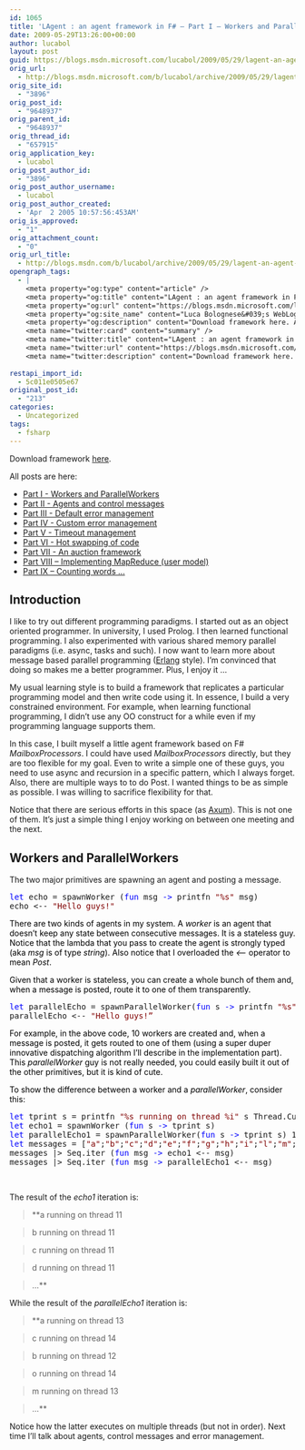 ```yaml
---
id: 1065
title: 'LAgent : an agent framework in F# – Part I – Workers and ParallelWorkers'
date: 2009-05-29T13:26:00+00:00
author: lucabol
layout: post
guid: https://blogs.msdn.microsoft.com/lucabol/2009/05/29/lagent-an-agent-framework-in-f-part-i-workers-and-parallelworkers/
orig_url:
  - http://blogs.msdn.microsoft.com/b/lucabol/archive/2009/05/29/lagent-an-agent-framework-in-f-part-i-workers-and-parallelworkers.aspx
orig_site_id:
  - "3896"
orig_post_id:
  - "9648937"
orig_parent_id:
  - "9648937"
orig_thread_id:
  - "657915"
orig_application_key:
  - lucabol
orig_post_author_id:
  - "3896"
orig_post_author_username:
  - lucabol
orig_post_author_created:
  - 'Apr  2 2005 10:57:56:453AM'
orig_is_approved:
  - "1"
orig_attachment_count:
  - "0"
orig_url_title:
  - http://blogs.msdn.com/b/lucabol/archive/2009/05/29/lagent-an-agent-framework-in-f-part-i-workers-and-parallelworkers.aspx
opengraph_tags:
  - |
    <meta property="og:type" content="article" />
    <meta property="og:title" content="LAgent : an agent framework in F# &ndash; Part I &ndash; Workers and ParallelWorkers" />
    <meta property="og:url" content="https://blogs.msdn.microsoft.com/lucabol/2009/05/29/lagent-an-agent-framework-in-f-part-i-workers-and-parallelworkers/" />
    <meta property="og:site_name" content="Luca Bolognese&#039;s WebLog" />
    <meta property="og:description" content="Download framework here. All posts are here: Part I  - Workers and ParallelWorkers Part II  - Agents and control messages Part III  - Default error management Part IV  - Custom error management Part V  - Timeout management Part VI  - Hot swapping of code Part VII  - An auction framework Part VIII – Implementing MapReduce..." />
    <meta name="twitter:card" content="summary" />
    <meta name="twitter:title" content="LAgent : an agent framework in F# &ndash; Part I &ndash; Workers and ParallelWorkers" />
    <meta name="twitter:url" content="https://blogs.msdn.microsoft.com/lucabol/2009/05/29/lagent-an-agent-framework-in-f-part-i-workers-and-parallelworkers/" />
    <meta name="twitter:description" content="Download framework here. All posts are here: Part I  - Workers and ParallelWorkers Part II  - Agents and control messages Part III  - Default error management Part IV  - Custom error management Part V  - Timeout management Part VI  - Hot swapping of code Part VII  - An auction framework Part VIII – Implementing MapReduce..." />
    
restapi_import_id:
  - 5c011e0505e67
original_post_id:
  - "213"
categories:
  - Uncategorized
tags:
  - fsharp
---
```

</p> 

Download framework [here](http://code.msdn.microsoft.com/LAgent).

All posts are here:

  * [Part I  - Workers and ParallelWorkers](http://blogs.msdn.com/lucabol/archive/2009/05/29/lagent-an-agent-framework-in-f-part-i-workers-and-parallelworkers.aspx) 
  * [Part II  - Agents and control messages](http://blogs.msdn.com/lucabol/archive/2009/06/05/lagent-an-agent-framework-in-f-part-ii-agents-and-control-messages.aspx) 
  * [Part III  - Default error management](http://blogs.msdn.com/lucabol/archive/2009/06/12/lagent-an-agent-framework-in-f-part-iii-default-error-management.aspx) 
  * [Part IV  - Custom error management](http://blogs.msdn.com/lucabol/archive/2009/06/19/lagent-an-agent-framework-in-f-part-iv-custom-error-management.aspx) 
  * [Part V  - Timeout management](http://blogs.msdn.com/lucabol/archive/2009/06/26/lagent-an-agent-framework-in-f-part-v-timeout-management.aspx) 
  * [Part VI  - Hot swapping of code](http://blogs.msdn.com/lucabol/archive/2009/07/03/lagent-an-agent-framework-in-f-part-vi-hot-swapping-of-code-and-something-silly.aspx) 
  * [Part VII  - An auction framework](http://blogs.msdn.com/lucabol/archive/2009/07/10/lagent-an-agent-framework-in-f-part-vii-an-auction-application.aspx) 
  * [Part VIII – Implementing MapReduce (user model)](http://blogs.msdn.com/lucabol/archive/2009/09/04/lagent-an-agent-framework-in-f-part-viii-implementing-mapreduce-user-model.aspx) 
  * [Part IX – Counting words …](http://blogs.msdn.com/lucabol/archive/2009/09/18/lagent-an-agent-framework-in-f-part-ix-counting-words.aspx) 





## Introduction

I like to try out different programming paradigms. I started out as an object oriented programmer. In university, I used Prolog. I then learned functional programming. I also experimented with various shared memory parallel paradigms (i.e. async, tasks and such). I now want to learn more about message based parallel programming ([Erlang](http://www.amazon.com/Programming-Erlang-Software-Concurrent-World/dp/193435600X) style). I’m convinced that doing so makes me a better programmer. Plus, I enjoy it …

My usual learning style is to build a framework that replicates a particular programming model and then write code using it. In essence, I build a very constrained environment. For example, when learning functional programming, I didn’t use any OO construct for a while even if my programming language supports them.

In this case, I built myself a little agent framework based on F# _MailboxProcessors_. I could have used _MailboxProcessors_ directly, but they are too flexible for my goal. Even to write a simple one of these guys, you need to use async and recursion in a specific pattern, which I always forget. Also, there are multiple ways to to do Post. I wanted things to be as simple as possible. I was willing to sacrifice flexibility for that.

Notice that there are serious efforts in this space (as [Axum](http://blogs.msdn.com/maestroteam/)). This is not one of them. It’s just a simple thing I enjoy working on between one meeting and the next.

## Workers and ParallelWorkers

The two major primitives are spawning an agent and posting a message.

<pre class="code"><span style="color:blue;">let </span>echo = spawnWorker (<span style="color:blue;">fun </span>msg <span style="color:blue;">-&gt; </span>printfn <span style="color:maroon;">"%s" </span>msg)
echo &lt;-- <span style="color:maroon;">"Hello guys!"</span></pre>

<span style="color:maroon;"><font color="#000000">There are two kinds of agents in my system. A <em>worker</em> is an agent that doesn’t keep any state between consecutive messages. It is a stateless guy. Notice that the lambda that you pass to create the agent is strongly typed (aka <em>msg</em> is of type <em>string</em>). Also notice that I overloaded the <em><—</em> operator to mean <em>Post</em>.</font></span>

<span style="color:maroon;"><font color="#000000">Given that a worker is stateless, you can create a whole bunch of them and, when a message is posted, route it to one of them transparently.</font></span>

<pre class="code"><span style="color:blue;">let </span>parallelEcho = spawnParallelWorker(<span style="color:blue;">fun </span>s <span style="color:blue;">-&gt; </span>printfn <span style="color:maroon;">"%s" </span>s) 10
parallelEcho &lt;-- <span style="color:maroon;">"Hello guys!”</span></pre>

<span style="color:maroon;"><font color="#000000">For example, in the above code, 10 workers are created and, when a message is posted, it gets routed to one of them (using a super duper innovative dispatching algorithm I’ll describe in the implementation part). This <em>parallelWorker</em> guy is not really needed, you could easily built it out of the other primitives, but it is kind of cute.</font></span>

<span style="color:maroon;"><font color="#000000">To show the difference between a worker and a <em>parallelWorker</em>, consider this:</font></span>

<pre class="code"><span style="color:blue;">let </span>tprint s = printfn <span style="color:maroon;">"%s running on thread %i" </span>s Thread.CurrentThread.ManagedThreadId
<span style="color:blue;">let </span>echo1 = spawnWorker (<span style="color:blue;">fun </span>s <span style="color:blue;">-&gt; </span>tprint s)
<span style="color:blue;">let </span>parallelEcho1 = spawnParallelWorker(<span style="color:blue;">fun </span>s <span style="color:blue;">-&gt; </span>tprint s) 10
<span style="color:blue;">let </span>messages = [<span style="color:maroon;">"a"</span>;<span style="color:maroon;">"b"</span>;<span style="color:maroon;">"c"</span>;<span style="color:maroon;">"d"</span>;<span style="color:maroon;">"e"</span>;<span style="color:maroon;">"f"</span>;<span style="color:maroon;">"g"</span>;<span style="color:maroon;">"h"</span>;<span style="color:maroon;">"i"</span>;<span style="color:maroon;">"l"</span>;<span style="color:maroon;">"m"</span>;<span style="color:maroon;">"n"</span>;<span style="color:maroon;">"o"</span>;<span style="color:maroon;">"p"</span>;<span style="color:maroon;">"q"</span>;<span style="color:maroon;">"r"</span>;<span style="color:maroon;">"s"</span>;<span style="color:maroon;">"t"</span>]
messages |&gt; Seq.iter (<span style="color:blue;">fun </span>msg <span style="color:blue;">-&gt; </span>echo1 &lt;-- msg)
messages |&gt; Seq.iter (<span style="color:blue;">fun </span>msg <span style="color:blue;">-&gt; </span>parallelEcho1 &lt;-- msg)</pre>

&#160;



The result of the _echo1_ iteration is:

> **a running on thread 11
        
>   
> b running on thread 11
        
>   
> c running on thread 11
        
>   
> d running on thread 11
        
>   
> …**

While the result of the _parallelEcho1_ iteration is:

> **a running on thread 13
        
>   
> c running on thread 14
        
>   
> b running on thread 12
        
>   
> o running on thread 14
        
>   
> m running on thread 13
        
>   
> …**

Notice how the latter executes on multiple threads (but not in order). Next time I’ll talk about agents, control messages and error management.